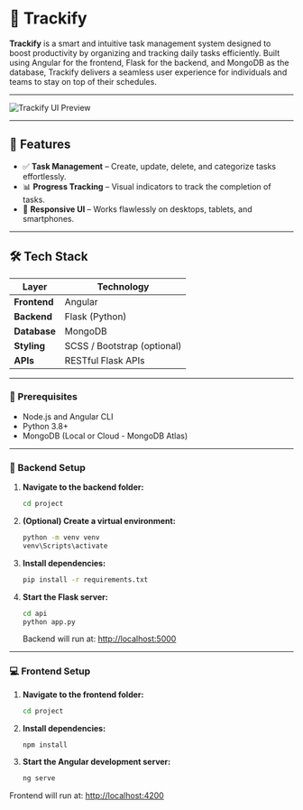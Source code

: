 # 📌 Trackify

**Trackify** is a smart and intuitive task management system designed to boost productivity by organizing and tracking daily tasks efficiently. Built using Angular for the frontend, Flask for the backend, and MongoDB as the database, Trackify delivers a seamless user experience for individuals and teams to stay on top of their schedules.

---

![Trackify UI Preview](./assets/trackify_preview.jpg)

---

## 🚀 Features

- ✅ **Task Management** – Create, update, delete, and categorize tasks effortlessly.
- 📊 **Progress Tracking** – Visual indicators to track the completion of tasks.
- 📱 **Responsive UI** – Works flawlessly on desktops, tablets, and smartphones.

---

## 🛠️ Tech Stack

| Layer         | Technology                  |
|---------------|-----------------------------|
| **Frontend**  | Angular                     |
| **Backend**   | Flask (Python)              |
| **Database**  | MongoDB                     |
| **Styling**   | SCSS / Bootstrap (optional) |
| **APIs**      | RESTful Flask APIs          |

---

### 🔧 Prerequisites

- Node.js and Angular CLI
- Python 3.8+
- MongoDB (Local or Cloud - MongoDB Atlas)

---

### 🔌 Backend Setup

1. **Navigate to the backend folder:**

    ```bash
    cd project
    ```

2. **(Optional) Create a virtual environment:**

    ```bash
    python -m venv venv
    venv\Scripts\activate
    ```

3. **Install dependencies:**

    ```bash
    pip install -r requirements.txt
    ```

4. **Start the Flask server:**

    ```bash
    cd api
    python app.py
    ```

    Backend will run at: [http://localhost:5000](http://localhost:5000)

---

### 💻 Frontend Setup

1. **Navigate to the frontend folder:**

    ```bash
    cd project
    ```

2. **Install dependencies:**

    ```bash
    npm install
    ```

3. **Start the Angular development server:**

    ```bash
    ng serve
    ```
Frontend will run at: [http://localhost:4200](http://localhost:4200)


